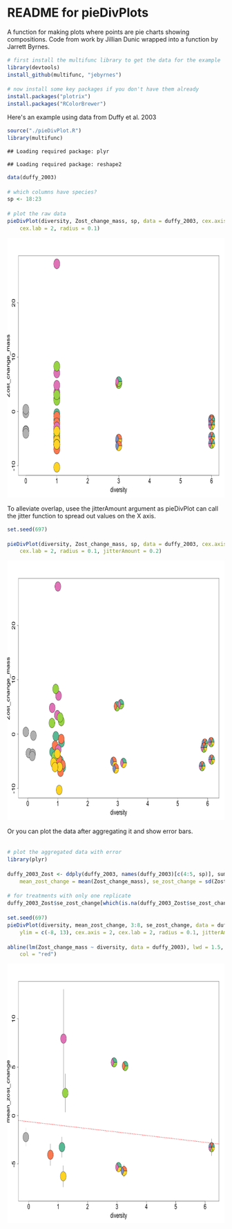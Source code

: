 README for pieDivPlots
========================================================

A function for making plots where points are pie charts showing compositions. Code from work by Jillian Dunic wrapped into a function by Jarrett Byrnes.


```r
# first install the multifunc library to get the data for the example
library(devtools)
install_github(multifunc, "jebyrnes")

# now install some key packages if you don't have them already
install.packages("plotrix")
install.packages("RColorBrewer")
```


Here's an example using data from Duffy et al. 2003


```r
source("./pieDivPlot.R")
library(multifunc)
```

```
## Loading required package: plyr
```

```
## Loading required package: reshape2
```

```r
data(duffy_2003)

# which columns have species?
sp <- 18:23

# plot the raw data
pieDivPlot(diversity, Zost_change_mass, sp, data = duffy_2003, cex.axis = 2, 
    cex.lab = 2, radius = 0.1)
```

<img src="figure/unnamed-chunk-2.png" title="plot of chunk unnamed-chunk-2" alt="plot of chunk unnamed-chunk-2" width="800px" height="600px" />


To alleviate overlap, usee the jitterAmount argument as pieDivPlot can call the jitter function to spread out values on the X axis.

```r
set.seed(697)

pieDivPlot(diversity, Zost_change_mass, sp, data = duffy_2003, cex.axis = 2, 
    cex.lab = 2, radius = 0.1, jitterAmount = 0.2)
```

<img src="figure/unnamed-chunk-3.png" title="plot of chunk unnamed-chunk-3" alt="plot of chunk unnamed-chunk-3" width="800px" height="600px" />

           
Or you can plot the data after aggregating it and show error bars.


```r

# plot the aggregated data with error
library(plyr)

duffy_2003_Zost <- ddply(duffy_2003, names(duffy_2003)[c(4:5, sp)], summarise, 
    mean_zost_change = mean(Zost_change_mass), se_zost_change = sd(Zost_change_mass)/sqrt(length(Zost_change_mass)))

# for treatments with only one replicate
duffy_2003_Zost$se_zost_change[which(is.na(duffy_2003_Zost$se_zost_change))] <- 0

set.seed(697)
pieDivPlot(diversity, mean_zost_change, 3:8, se_zost_change, data = duffy_2003_Zost, 
    ylim = c(-8, 13), cex.axis = 2, cex.lab = 2, radius = 0.1, jitterAmount = 0.3)

abline(lm(Zost_change_mass ~ diversity, data = duffy_2003), lwd = 1.5, lty = 2, 
    col = "red")
```

<img src="figure/unnamed-chunk-4.png" title="plot of chunk unnamed-chunk-4" alt="plot of chunk unnamed-chunk-4" width="800px" height="600px" />


